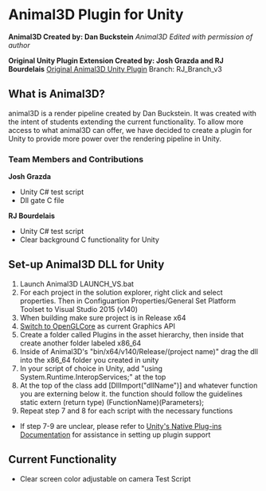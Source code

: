 # Animal3D Plugin for Unity

**Animal3D Created by: Dan Buckstein**
*Animal3D Edited with permission of author*

**Original Unity Plugin Extension Created by: Josh Grazda and RJ Bourdelais**
[Original Animal3D Unity Plugin](https://github.com/RJBStudent/Graphics2-Midterm "Original Animal3D Unity Plugin")
Branch: RJ_Branch_v3

## What is Animal3D?

animal3D is a render pipeline created by Dan Buckstein. It was created with the intent of students extending the current functionality. To allow more access to what animal3D can offer, we have decided to create a plugin for Unity to provide more power over the rendering pipeline in Unity.

### Team Members and Contributions

**Josh Grazda**

- Unity C# test script
- Dll gate C file

**RJ Bourdelais**

- Unity C# test script
- Clear background C functionality for Unity

## Set-up Animal3D DLL for Unity

1. Launch Animal3D LAUNCH_VS.bat
2. For each project in the solution explorer, right click and select properties. 
   Then in Configuartion Properties/General Set Platform Toolset to Visual Studio 2015 (v140)
3. When building make sure project is in Release x64
4. [Switch to OpenGLCore](https://docs.unity3d.com/560/Documentation/Manual/UsingDX11GL3Features.html "OpenGLCore") as current Graphics API
5. Create a folder called Plugins in the asset hierarchy, then inside that create another folder
   labeled x86_64
6. Inside of Animal3D's "bin/x64/v140/Release/(project name)" drag the dll into the x86_64 folder you 
   created in unity
7. In your script of choice in Unity, add "using System.Runtime.InteropServices;"
   at the top
8. At the top of the class add [DllImport("dllName")] and whatever function you are externing below it. the function should follow the guidelines static extern (return type) (FunctionName)(Parameters);
9. Repeat step 7 and 8 for each script with the necessary functions

- If step 7-9 are unclear, please refer to [Unity's Native Plug-ins Documentation]("https://docs.unity3d.com/Manual/NativePlugins.html") for assistance in setting up plugin support

## Current Functionality
- Clear screen color adjustable on camera Test Script
